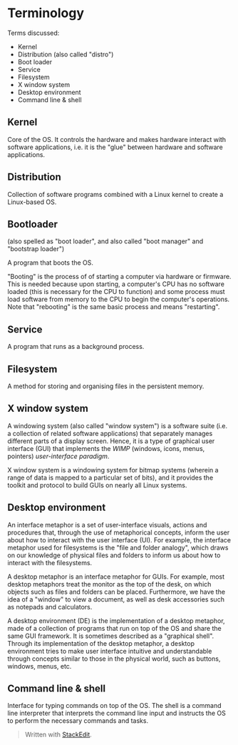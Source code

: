 # Terminology
Terms discussed:
- Kernel
- Distribution (also called "distro")
- Boot loader
- Service
- Filesystem
- X window system
- Desktop environment
- Command line & shell

## Kernel
Core of the OS. It controls the hardware and makes hardware interact with software applications, i.e. it is the "glue" between hardware and software applications.

## Distribution
Collection of software programs combined with a Linux kernel to create a Linux-based OS.

## Bootloader
(also spelled as "boot loader", and also called "boot manager" and "bootstrap loader")

A program that boots the OS.

"Booting" is the process of of starting a computer via hardware or firmware. This is needed because upon starting, a computer's CPU has no software loaded (this is necessary for the CPU to function) and some process must load software from memory to the CPU to begin the computer's operations. Note that "rebooting" is the same basic process and means "restarting".

## Service
A program that runs as a background process.

## Filesystem
A method for storing and organising files in the persistent memory.

## X window system
A windowing system (also called "window system") is a software suite (i.e. a collection of related  software applications) that separately manages different parts of a display screen. Hence, it is a type of graphical user interface (GUI) that implements the *WIMP* (windows, icons, menus, pointers) *user-interface paradigm*.

X window system is a windowing system for bitmap systems (wherein a range of data is mapped to a particular set of bits), and it provides the toolkit and protocol to build GUIs on nearly all Linux systems.

## Desktop environment
An interface metaphor is a set of user-interface visuals, actions and procedures that, through the use of metaphorical concepts, inform the user about how to interact with the user interface (UI). For example, the interface metaphor used for filesystems is the "file and folder analogy", which draws on our knowledge of physical files and folders to inform us about how to interact with the filesystems.

A desktop metaphor is an interface metaphor for GUIs. For example, most desktop metaphors treat the monitor as the top of the desk, on which objects such as files and folders can be placed. Furthermore, we have the idea of a "window" to view a document, as well as desk accessories such as notepads and calculators.

A desktop environment (DE) is the implementation of a desktop metaphor, made of a collection of programs that run on top of the OS and share the same GUI framework. It is sometimes described as a "graphical shell". Through its implementation of the desktop metaphor, a desktop environment tries to make user interface intuitive and understandable through concepts similar to those in the physical world, such as buttons, windows, menus, etc.

## Command line & shell
Interface for typing commands on top of the OS. The shell is a command line interpreter that interprets the command line input and instructs the OS to perform the necessary commands and tasks.

> Written with [StackEdit](https://stackedit.io/).
